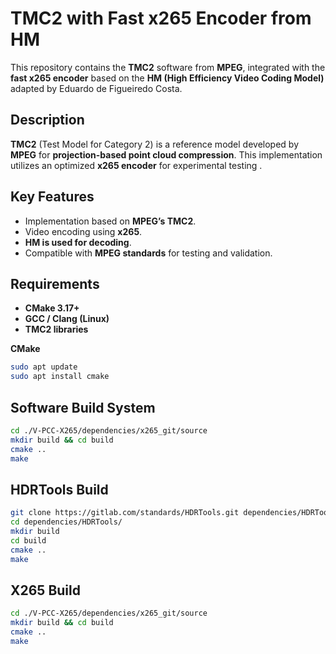 # **TMC2 with Fast x265 Encoder from HM**  

This repository contains the **TMC2** software from **MPEG**, integrated with the **fast x265 encoder** based on the **HM (High Efficiency Video Coding Model)** adapted by Eduardo de Figueiredo Costa.  

## **Description**  
**TMC2** (Test Model for Category 2) is a reference model developed by **MPEG** for **projection-based point cloud compression**. This implementation utilizes an optimized **x265 encoder** for experimental testing .  

## **Key Features**  
- Implementation based on **MPEG’s TMC2**.  
- Video encoding using **x265**.  
- **HM is used for decoding**.  
- Compatible with **MPEG standards** for testing and validation.  

## **Requirements**  
- **CMake 3.17+**  
- **GCC / Clang (Linux)**  
- **TMC2 libraries**  

**CMake**
```sh
sudo apt update
sudo apt install cmake
````

## **Software Build System**  
```sh
cd ./V-PCC-X265/dependencies/x265_git/source
mkdir build && cd build
cmake ..
make
```

## **HDRTools Build**  
```sh
git clone https://gitlab.com/standards/HDRTools.git dependencies/HDRTools
cd dependencies/HDRTools/
mkdir build
cd build
cmake .. 
make
```

## **X265 Build**  
```sh
cd ./V-PCC-X265/dependencies/x265_git/source
mkdir build && cd build
cmake ..
make
```
